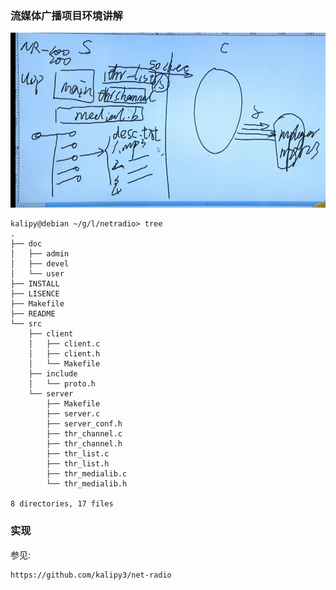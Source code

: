 
### 流媒体广播项目环境讲解

![Image](./img/image_2022-05-09-16-58-38.png)

    kalipy@debian ~/g/l/netradio> tree
    .
    ├── doc
    │   ├── admin
    │   ├── devel
    │   └── user
    ├── INSTALL
    ├── LISENCE
    ├── Makefile
    ├── README
    └── src
        ├── client
        │   ├── client.c
        │   ├── client.h
        │   └── Makefile
        ├── include
        │   └── proto.h
        └── server
            ├── Makefile
            ├── server.c
            ├── server_conf.h
            ├── thr_channel.c
            ├── thr_channel.h
            ├── thr_list.c
            ├── thr_list.h
            ├── thr_medialib.c
            └── thr_medialib.h
    
    8 directories, 17 files

### 实现

参见:

    https://github.com/kalipy3/net-radio
